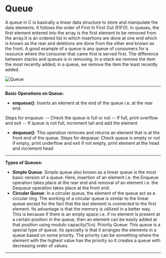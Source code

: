# Queue
A queue in C is basically a linear data structure to store and manipulate the data elements. It follows the order of First In First Out (FIFO). In queues, the first element entered into the array is the first element to be removed from the array.It is an ordered list in which insertions are done at one end which is known as the rear and deletions are done from the other end known as the front. A good example of a queue is any queue of consumers for a resource where the consumer that came first is served first. 
The difference between stacks and queues is in removing. In a stack we remove the item the most recently added; in a queue, we remove the item the least recently added.



![Queue](https://user-images.githubusercontent.com/113619312/234083750-37286d7b-bc2d-41b0-8baa-85782428fb43.png)

---

__Basic Operations on Queue:__ 
- __enqueue()__: Inserts an element at the end of the queue i.e. at the rear end.

Steps for enqueue:
-- Check the queue is full or not
-- If full, print overflow and exit
-- If queue is not full, increment tail and add the element

- __dequeue()__: This operation removes and returns an element that is at the front end of the queue.
Steps for dequeue:
Check queue is empty or not
if empty, print underflow and exit
if not empty, print element at the head and increment head
---

__Types of Queues:__ 
- __Simple Queue__: Simple queue also known as a linear queue is the most basic version of a queue. Here, insertion of an element i.e. the Enqueue operation takes place at the rear end and removal of an element i.e. the Dequeue operation takes place at the front end.
- __Circular Queue__:  In a circular queue, the element of the queue act as a circular ring. The working of a circular queue is similar to the linear queue except for the fact that the last element is connected to the first element. Its advantage is that the memory is utilized in a better way. This is because if there is an empty space i.e. if no element is present at a certain position in the queue, then an element can be easily added at that position using modulo capacity(%n).
Priority Queue: This queue is a special type of queue. Its specialty is that it arranges the elements in a queue based on some priority. The priority can be something where the element with the highest value has the priority so it creates a queue with decreasing order of values. 

---
